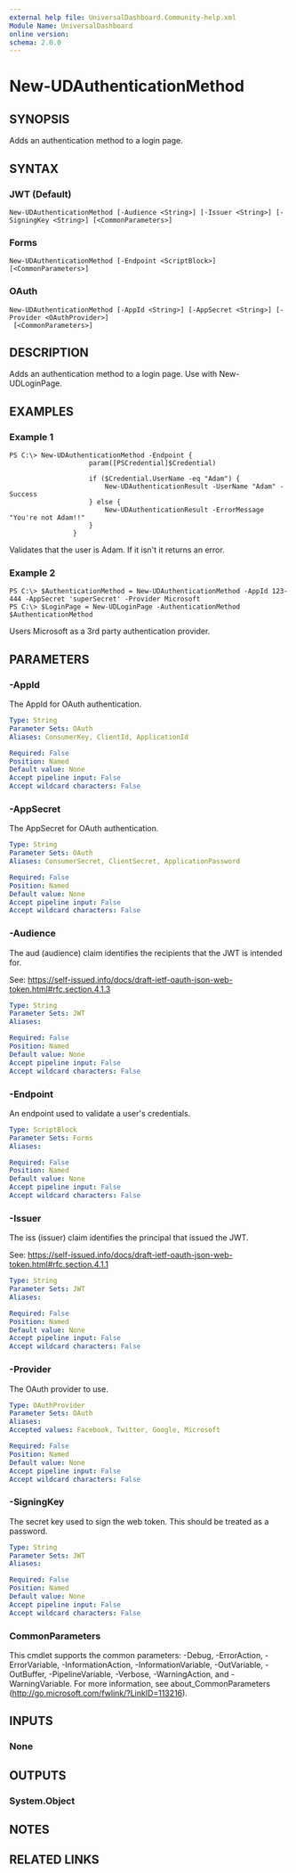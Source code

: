```yaml
---
external help file: UniversalDashboard.Community-help.xml
Module Name: UniversalDashboard
online version: 
schema: 2.0.0
---
```


# New-UDAuthenticationMethod

## SYNOPSIS
Adds an authentication method to a login page.

## SYNTAX

### JWT (Default)
```
New-UDAuthenticationMethod [-Audience <String>] [-Issuer <String>] [-SigningKey <String>] [<CommonParameters>]
```

### Forms
```
New-UDAuthenticationMethod [-Endpoint <ScriptBlock>] [<CommonParameters>]
```

### OAuth
```
New-UDAuthenticationMethod [-AppId <String>] [-AppSecret <String>] [-Provider <OAuthProvider>]
 [<CommonParameters>]
```

## DESCRIPTION
Adds an authentication method to a login page. Use with New-UDLoginPage.

## EXAMPLES

### Example 1
```
PS C:\> New-UDAuthenticationMethod -Endpoint {
                    param([PSCredential]$Credential)
        
                    if ($Credential.UserName -eq "Adam") {
                        New-UDAuthenticationResult -UserName "Adam" -Success
                    } else {
                        New-UDAuthenticationResult -ErrorMessage "You're not Adam!!"
                    }
                }
```

Validates that the user is Adam. If it isn't it returns an error.

### Example 2
```
PS C:\> $AuthenticationMethod = New-UDAuthenticationMethod -AppId 123-444 -AppSecret 'superSecret' -Provider Microsoft
PS C:\> $LoginPage = New-UDLoginPage -AuthenticationMethod $AuthenticationMethod
```

Users Microsoft as a 3rd party authentication provider.

## PARAMETERS

### -AppId
The AppId for OAuth authentication.

```yaml
Type: String
Parameter Sets: OAuth
Aliases: ConsumerKey, ClientId, ApplicationId

Required: False
Position: Named
Default value: None
Accept pipeline input: False
Accept wildcard characters: False
```

### -AppSecret
The AppSecret for OAuth authentication.

```yaml
Type: String
Parameter Sets: OAuth
Aliases: ConsumerSecret, ClientSecret, ApplicationPassword

Required: False
Position: Named
Default value: None
Accept pipeline input: False
Accept wildcard characters: False
```

### -Audience
The aud (audience) claim identifies the recipients that the JWT is intended for.  

See: https://self-issued.info/docs/draft-ietf-oauth-json-web-token.html#rfc.section.4.1.3

```yaml
Type: String
Parameter Sets: JWT
Aliases: 

Required: False
Position: Named
Default value: None
Accept pipeline input: False
Accept wildcard characters: False
```

### -Endpoint
An endpoint used to validate a user's credentials.

```yaml
Type: ScriptBlock
Parameter Sets: Forms
Aliases: 

Required: False
Position: Named
Default value: None
Accept pipeline input: False
Accept wildcard characters: False
```

### -Issuer
The iss (issuer) claim identifies the principal that issued the JWT. 

See: https://self-issued.info/docs/draft-ietf-oauth-json-web-token.html#rfc.section.4.1.1

```yaml
Type: String
Parameter Sets: JWT
Aliases: 

Required: False
Position: Named
Default value: None
Accept pipeline input: False
Accept wildcard characters: False
```

### -Provider
The OAuth provider to use. 

```yaml
Type: OAuthProvider
Parameter Sets: OAuth
Aliases: 
Accepted values: Facebook, Twitter, Google, Microsoft

Required: False
Position: Named
Default value: None
Accept pipeline input: False
Accept wildcard characters: False
```

### -SigningKey
The secret key used to sign the web token. This should be treated as a password.

```yaml
Type: String
Parameter Sets: JWT
Aliases: 

Required: False
Position: Named
Default value: None
Accept pipeline input: False
Accept wildcard characters: False
```

### CommonParameters
This cmdlet supports the common parameters: -Debug, -ErrorAction, -ErrorVariable, -InformationAction, -InformationVariable, -OutVariable, -OutBuffer, -PipelineVariable, -Verbose, -WarningAction, and -WarningVariable. For more information, see about_CommonParameters (http://go.microsoft.com/fwlink/?LinkID=113216).

## INPUTS

### None

## OUTPUTS

### System.Object

## NOTES

## RELATED LINKS

